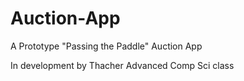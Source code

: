 # Auction-App
A Prototype "Passing the Paddle" Auction App

In development by Thacher Advanced Comp Sci class
